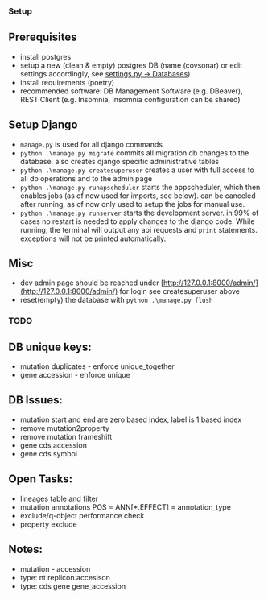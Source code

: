 ### Setup

## Prerequisites

 - install postgres
 - setup a new (clean & empty) postgres DB (name (covsonar) or edit settings accordingly, see [settings.py -> Databases](covsonar_backend/settings.py#L87))
 - install requirements (poetry)
 - recommended software: DB Management Software (e.g. DBeaver), REST Client (e.g. Insomnia, Insomnia configuration can be shared)

## Setup Django

 - `manage.py` is used for all django commands
 - `python .\manage.py migrate` commits all migration db changes to the database. also creates django specific administrative tables 
 - `python .\manage.py createsuperuser` creates a user with full access to all db operations and to the admin page
 - `python .\manage.py runapscheduler` starts the appscheduler, which then enables jobs (as of now used for imports, see below). can be canceled after running, as of now only used to setup the jobs for manual use.
 - `python .\manage.py runserver` starts the development server. in 99% of cases no restart is needed to apply changes to the django code. While running, the terminal will output any api requests and `print` statements. exceptions will not be printed automatically.

## Misc

 - dev admin page should be reached under [http://127.0.0.1:8000/admin/](http://127.0.0.1:8000/admin/) for login see createsuperuser above
 - reset(empty) the database with `python .\manage.py flush`

### TODO

## DB unique keys:
- mutation duplicates - enforce unique_together
- gene accession - enforce unique

## DB Issues:
- mutation start and end are zero based index, label is 1 based index
- remove mutation2property
- remove mutation frameshift
- gene cds accession
- gene cds symbol

## Open Tasks:
- lineages table and filter
- mutation annotations POS = ANN[*.EFFECT] = annotation_type
- exclude/q-object performance check
- property exclude


## Notes:
 - mutation - accession
 - type: nt replicon.accesison
 - type: cds gene gene_accession